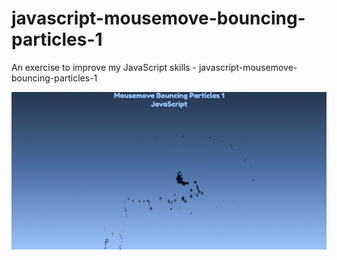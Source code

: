 # javascript-mousemove-bouncing-particles-1
An exercise to improve my JavaScript skills - javascript-mousemove-bouncing-particles-1

![Screenshot](javascript-mousemove-bouncing-particles-1.png)
